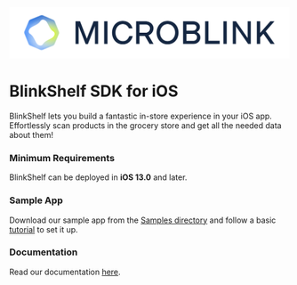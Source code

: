 ![Microblink](Resources/logo-microblink.png)

# **BlinkShelf** SDK for iOS

BlinkShelf lets you build a fantastic in-store experience in your iOS app. Effortlessly scan products in the grocery store and get all the needed data about them!

### Minimum Requirements

BlinkShelf can be deployed in **iOS 13.0** and later.

### Sample App
Download our sample app from the [Samples directory](https://github.com/microblink/blinkshelf-sdk-ios/tree/main/Samples) and follow a basic [tutorial](https://microblink.github.io/blinkshelf-sdk-ios/tutorials/blinkshelf) to set it up.

### Documentation

Read our documentation [here](https://microblink.github.io/blinkshelf-sdk-ios/documentation/blinkshelf/).
